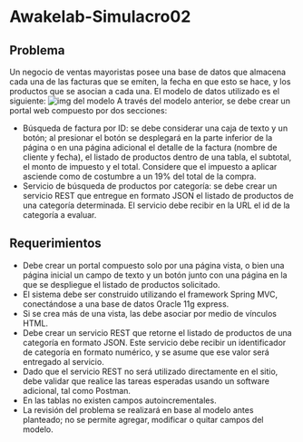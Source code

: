 # Awakelab-Simulacro02
## Problema
Un negocio de ventas mayoristas posee una base de datos que almacena cada una de las facturas
que se emiten, la fecha en que esto se hace, y los productos que se asocian a cada una.
El modelo de datos utilizado es el siguiente:
![img del modelo]()
A través del modelo anterior, se debe crear un portal web compuesto por dos secciones:
- Búsqueda de factura por ID: se debe considerar una caja de texto y un botón; al presionar
el botón se desplegará en la parte inferior de la página o en una página adicional el detalle
de la factura (nombre de cliente y fecha), el listado de productos dentro de una tabla, el
subtotal, el monto de impuesto y el total. Considere que el impuesto a aplicar asciende
como de costumbre a un 19% del total de la compra.
- Servicio de búsqueda de productos por categoría: se debe crear un servicio REST que
entregue en formato JSON el listado de productos de una categoría determinada. El
servicio debe recibir en la URL el id de la categoría a evaluar.
## Requerimientos
- Debe crear un portal compuesto solo por una página vista, o bien una página inicial un
campo de texto y un botón junto con una página en la que se despliegue el listado de
productos solicitado.
- El sistema debe ser construido utilizando el framework Spring MVC, conectándose a una
base de datos Oracle 11g express.
- Si se crea más de una vista, las debe asociar por medio de vínculos HTML.
- Debe crear un servicio REST que retorne el listado de productos de una categoría en
formato JSON. Este servicio debe recibir un identificador de categoría en formato
numérico, y se asume que ese valor será entregado al servicio.
- Dado que el servicio REST no será utilizado directamente en el sitio, debe validar que
realice las tareas esperadas usando un software adicional, tal como Postman.
- En las tablas no existen campos autoincrementales.
- La revisión del problema se realizará en base al modelo antes planteado; no se permite
agregar, modificar o quitar campos del modelo.
